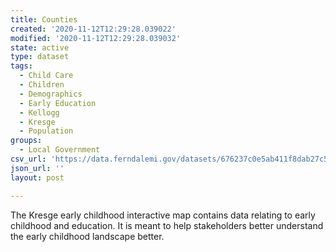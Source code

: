 ```yaml
---
title: Counties
created: '2020-11-12T12:29:28.039022'
modified: '2020-11-12T12:29:28.039032'
state: active
type: dataset
tags:
  - Child Care
  - Children
  - Demographics
  - Early Education
  - Kellogg
  - Kresge
  - Population
groups:
  - Local Government
csv_url: 'https://data.ferndalemi.gov/datasets/676237c0e5ab411f8dab27c5b1fa9a23_0.csv'
json_url: ''
layout: post

---
```

The Kresge early childhood interactive map contains data relating to early childhood and education. It is meant to help stakeholders better understand the early childhood landscape better. 
